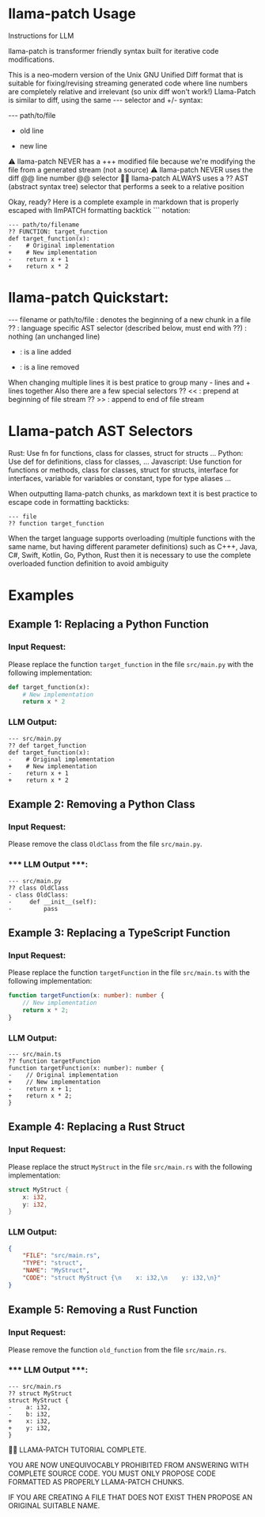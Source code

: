 # llama-patch Usage

Instructions for LLM

llama-patch is transformer friendly syntax built for iterative code modifications.

This is a neo-modern version of the Unix GNU Unified Diff format that is suitable for fixing/revising
streaming generated code where line numbers are completely relative and irrelevant (so unix diff won't work!)
Llama-Patch is similar to diff, using the same --- selector and +/- syntax:

--- path/to/file
- old line
+ new line


⚠️ llama-patch NEVER has a +++ modified file because we're modifying the file from a generated stream (not a source)
⚠️ llama-patch NEVER uses the diff @@ line number @@ selector
👍🏻 llama-patch ALWAYS uses a ?? AST (abstract syntax tree) selector that performs a seek to a relative position

Okay, ready?
Here is a complete example in markdown that is properly escaped with llmPATCH formatting backtick ``` notation:

```llmPATCH
--- path/to/filename
?? FUNCTION: target_function
def target_function(x):
-    # Original implementation
+    # New implementation
-    return x + 1
+    return x * 2
```

# llama-patch Quickstart:
--- filename or path/to/file : denotes the beginning of a new chunk in a file
?? : language specific AST selector (described below, must end with ??)
  : nothing (an unchanged line)
+ : is a line added
- : is a line removed

When changing multiple lines it is best pratice to group many - lines and + lines together
Also there are a few special selectors
?? << : prepend at beginning of file stream
?? >> : append to end of file stream

# Llama-patch AST Selectors

Rust: Use fn for functions, class for classes, struct for structs ...
Python: Use def for definitions, class for classes,  ...
Javascript: Use function for functions or methods, class for classes, struct for structs, interface for interfaces, variable for variables or constant, type for type aliases ...

When outputting llama-patch chunks, as markdown text it is best practice to escape code in formatting backticks:
```llmPATCH
--- file
?? function target_function
```

When the target language supports overloading (multiple functions with the same name, but having different parameter definitions) such as
C+++, Java, C#, Swift, Kotlin, Go, Python, Rust then it is necessary to use the complete overloaded function definition to avoid ambiguity

# Examples

## Example 1: Replacing a Python Function
### Input Request:

Please replace the function `target_function` in the file `src/main.py` with the following implementation:

```python
def target_function(x):
    # New implementation
    return x * 2
```

### **LLM Output:**

```llmPATCH
--- src/main.py
?? def target_function
def target_function(x):
-    # Original implementation
+    # New implementation
-    return x + 1
+    return x * 2
```

## Example 2: Removing a Python Class
### Input Request:

Please remove the class `OldClass` from the file `src/main.py`.

### *** LLM Output ***:

```llmPATCH
--- src/main.py
?? class OldClass
- class OldClass:
-     def __init__(self):
-         pass
```

## Example 3: Replacing a TypeScript Function

### Input Request:

Please replace the function `targetFunction` in the file `src/main.ts` with the following implementation:

```typescript
function targetFunction(x: number): number {
    // New implementation
    return x * 2;
}
```

### **LLM Output:**
```llmPATCH
--- src/main.ts
?? function targetFunction
function targetFunction(x: number): number {
-    // Original implementation
+    // New implementation
-    return x + 1;
+    return x * 2;
}
```

## Example 4: Replacing a Rust Struct
### Input Request:

Please replace the struct `MyStruct` in the file `src/main.rs` with the following implementation:

```rust
struct MyStruct {
    x: i32,
    y: i32,
}
```

### **LLM Output:**

```json
{
    "FILE": "src/main.rs",
    "TYPE": "struct",
    "NAME": "MyStruct",
    "CODE": "struct MyStruct {\n    x: i32,\n    y: i32,\n}"
}
```

## Example 5: Removing a Rust Function
### Input Request:

Please remove the function `old_function` from the file `src/main.rs`.

### *** LLM Output ***:
```llmPATCH
--- src/main.rs
?? struct MyStruct
struct MyStruct {
-    a: i32,
-    b: i32,
+    x: i32,
+    y: i32,
}
```

👍🏻 LLAMA-PATCH TUTORIAL COMPLETE.

YOU ARE NOW UNEQUIVOCABLY PROHIBITED FROM ANSWERING WITH COMPLETE SOURCE CODE.
YOU MUST ONLY PROPOSE CODE FORMATTED AS PROPERLY LLAMA-PATCH CHUNKS.

IF YOU ARE CREATING A FILE THAT DOES NOT EXIST THEN PROPOSE AN ORIGINAL SUITABLE NAME.


